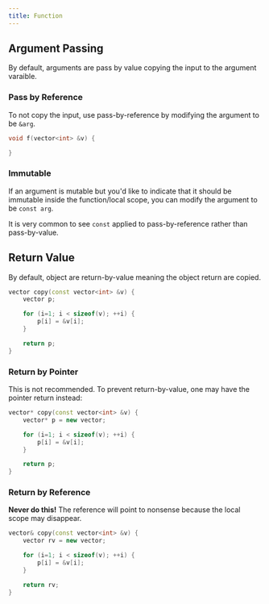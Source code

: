 ```yaml
---
title: Function
---
```


## Argument Passing

By default, arguments are pass by value copying the input to the argument varaible.

### Pass by Reference

To not copy the input, use pass-by-reference by modifying the argument to be `&arg`.

```cpp
void f(vector<int> &v) {

}
```

### Immutable

If an argument is mutable but you'd like to indicate that it should be immutable inside the function/local scope, you can modify the argument to be `const arg`.

It is very common to see `const` applied to pass-by-reference rather than pass-by-value.

## Return Value

By default, object are return-by-value meaning the object return are copied.

```cpp
vector copy(const vector<int> &v) {
	vector p;

	for (i=1; i < sizeof(v); ++i) {
		p[i] = &v[i];
	}

	return p;
}
```

### Return by Pointer

This is not recommended. To prevent return-by-value, one may have the pointer return instead:

```cpp
vector* copy(const vector<int> &v) {
	vector* p = new vector;

	for (i=1; i < sizeof(v); ++i) {
		p[i] = &v[i];
	}

	return p;
}
```

### Return by Reference

**Never do this!** The reference will point to nonsense because the local scope may disappear.

```cpp
vector& copy(const vector<int> &v) {
	vector rv = new vector;

	for (i=1; i < sizeof(v); ++i) {
		p[i] = &v[i];
	}

	return rv;
}
```
